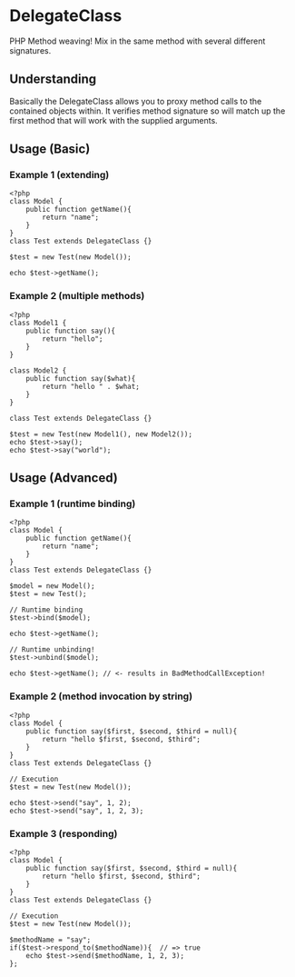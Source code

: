 DelegateClass
=============

PHP Method weaving! Mix in the same method with several different signatures.

## Understanding

Basically the DelegateClass allows you to proxy method calls to the contained
objects within. It verifies method signature so will match up the first method
that will work with the supplied arguments.

## Usage (Basic)

### Example 1 (extending)

    <?php
    class Model {
        public function getName(){
            return "name";
        }
    }
    class Test extends DelegateClass {}

    $test = new Test(new Model());

    echo $test->getName();


### Example 2 (multiple methods)

    <?php
    class Model1 {
        public function say(){
            return "hello";
        }
    }

    class Model2 {
        public function say($what){
            return "hello " . $what;
        }
    }

    class Test extends DelegateClass {}

    $test = new Test(new Model1(), new Model2());
    echo $test->say();
    echo $test->say("world");

## Usage (Advanced)

### Example 1 (runtime binding)

    <?php
    class Model {
        public function getName(){
            return "name";
        }
    }
    class Test extends DelegateClass {}

    $model = new Model();
    $test = new Test();

    // Runtime binding
    $test->bind($model);

    echo $test->getName();

    // Runtime unbinding!
    $test->unbind($model);

    echo $test->getName(); // <- results in BadMethodCallException!


### Example 2 (method invocation by string)

    <?php
    class Model {
        public function say($first, $second, $third = null){
            return "hello $first, $second, $third";
        }
    }
    class Test extends DelegateClass {}

    // Execution
    $test = new Test(new Model());

    echo $test->send("say", 1, 2);
    echo $test->send("say", 1, 2, 3);


### Example 3 (responding)

    <?php
    class Model {
        public function say($first, $second, $third = null){
            return "hello $first, $second, $third";
        }
    }
    class Test extends DelegateClass {}

    // Execution
    $test = new Test(new Model());

    $methodName = "say";
    if($test->respond_to($methodName)){  // => true
        echo $test->send($methodName, 1, 2, 3);
    };
